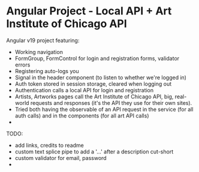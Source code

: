 # Angular Project - Local API + Art Institute of Chicago API

Angular v19 project featuring: 
- Working navigation
- FormGroup, FormControl for login and registration forms, validator errors
- Registering auto-logs you
- Signal in the header component (to listen to whether we're logged in)
- Auth token stored in session storage, cleared when logging out
- Authentication calls a local API for login and registration
- Artists, Artworks pages call the Art Institute of Chicago API, big, real-world requests and responses (it's the API they use for their own sites). 
- Tried both having the observable of an API request in the service (for all auth calls) and in the components (for all art API calls)
- 

TODO: 
- add links, credits to readme
- custom text splice pipe to add a '...' after a description cut-short
- custom validator for email, password
- 